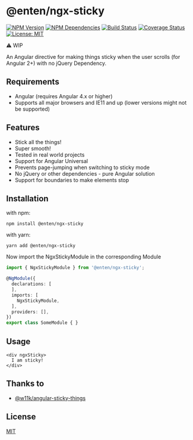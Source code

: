 # @enten/ngx-sticky

[![NPM Version](https://img.shields.io/npm/v/@enten/ngx-sticky.svg)](https://npmjs.com/package/@enten/ngx-sticky)
[![NPM Dependencies](https://img.shields.io/david/enten/ngx-sticky.svg)](https://david-dm.org/enten/ngx-sticky)
[![Build Status](https://travis-ci.org/enten/ngx-sticky.svg?branch=master)](https://travis-ci.org/enten/ngx-sticky)
[![Coverage Status](https://coveralls.io/repos/github/enten/ngx-sticky/badge.svg)](https://coveralls.io/github/enten/ngx-sticky)
[![License: MIT](https://img.shields.io/badge/License-MIT-blue.svg)](https://opensource.org/licenses/MIT)

:warning: WIP

An Angular directive for making things sticky when the user scrolls (for Angular 2+) with no jQuery Dependency.

## Requirements

* Angular (requires Angular 4.x or higher)
* Supports all major browsers and IE11 and up (lower versions might not be supported)

## Features

* Stick all the things!
* Super smooth!
* Tested in real world projects
* Support for Angular Universal
* Prevents page-jumping when switching to sticky mode
* No jQuery or other dependencies - pure Angular solution
* Support for boundaries to make elements stop

## Installation

with npm:

```shell
npm install @enten/ngx-sticky
```

with yarn:

```shell
yarn add @enten/ngx-sticky
```

Now import the NgxStickyModule in the corresponding Module

```ts
import { NgxStickyModule } from '@enten/ngx-sticky';

@NgModule({
  declarations: [
  ],
  imports: [
    NgxStickyModule,
  ],
  providers: [],
})
export class SomeModule { }
```

## Usage

```
<div ngxSticky>
  I am sticky!
</div>
```

## Thanks to

* [@w11k/angular-sticky-things](https://github.com/w11k/angular-sticky-things)

## License

[MIT](./LICENSE)
